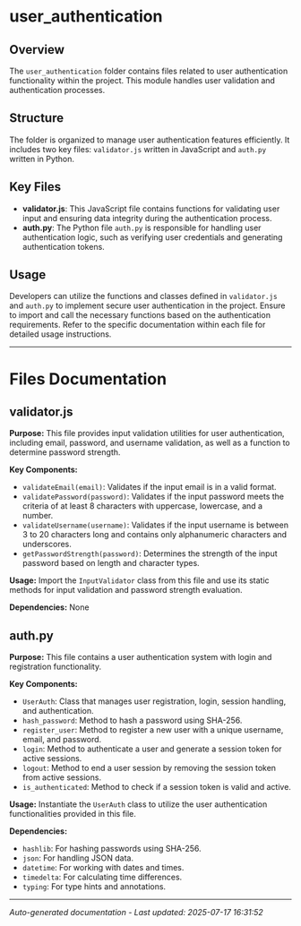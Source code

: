 # user_authentication

## Overview
The `user_authentication` folder contains files related to user authentication functionality within the project. This module handles user validation and authentication processes.

## Structure
The folder is organized to manage user authentication features efficiently. It includes two key files: `validator.js` written in JavaScript and `auth.py` written in Python.

## Key Files
- **validator.js**: This JavaScript file contains functions for validating user input and ensuring data integrity during the authentication process.
- **auth.py**: The Python file `auth.py` is responsible for handling user authentication logic, such as verifying user credentials and generating authentication tokens.

## Usage
Developers can utilize the functions and classes defined in `validator.js` and `auth.py` to implement secure user authentication in the project. Ensure to import and call the necessary functions based on the authentication requirements. Refer to the specific documentation within each file for detailed usage instructions.

---

# Files Documentation

## validator.js

**Purpose:** This file provides input validation utilities for user authentication, including email, password, and username validation, as well as a function to determine password strength.

**Key Components:**
- `validateEmail(email)`: Validates if the input email is in a valid format.
- `validatePassword(password)`: Validates if the input password meets the criteria of at least 8 characters with uppercase, lowercase, and a number.
- `validateUsername(username)`: Validates if the input username is between 3 to 20 characters long and contains only alphanumeric characters and underscores.
- `getPasswordStrength(password)`: Determines the strength of the input password based on length and character types.

**Usage:** Import the `InputValidator` class from this file and use its static methods for input validation and password strength evaluation.

**Dependencies:** None

## auth.py

**Purpose:** This file contains a user authentication system with login and registration functionality.

**Key Components:**
- `UserAuth`: Class that manages user registration, login, session handling, and authentication.
- `hash_password`: Method to hash a password using SHA-256.
- `register_user`: Method to register a new user with a unique username, email, and password.
- `login`: Method to authenticate a user and generate a session token for active sessions.
- `logout`: Method to end a user session by removing the session token from active sessions.
- `is_authenticated`: Method to check if a session token is valid and active.

**Usage:** Instantiate the `UserAuth` class to utilize the user authentication functionalities provided in this file.

**Dependencies:**
- `hashlib`: For hashing passwords using SHA-256.
- `json`: For handling JSON data.
- `datetime`: For working with dates and times.
- `timedelta`: For calculating time differences.
- `typing`: For type hints and annotations.

---
*Auto-generated documentation - Last updated: 2025-07-17 16:31:52*
